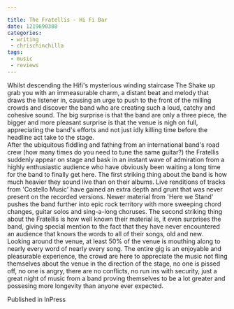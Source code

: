 ```yaml
---

title: The Fratellis - Hi Fi Bar
date: 1219690388
categories:
 - writing
 - chrischinchilla
tags: 
 - music 
 - reviews
---
```


Whilst descending the Hifi's mysterious winding staircase The Shake up grab you with an immeasurable charm, a distant beat and melody that draws the listener in, causing an urge to push to the front of the milling crowds and discover the band who are creating such a loud, catchy and cohesive sound. The big surprise is that the band are only a three piece, the bigger and more pleasant surprise is that the venue is nigh on full, appreciating the band's efforts and not just idly killing time before the headline act take to the stage.<br>After the ubiquitous fiddling and fathing from an international band's road crew (how many times do you need to tune the same guitar?) the Fratellis suddenly appear on stage and bask in an instant wave of admiration from a highly enthusiastic audience who have obviously been waiting a long time for the band to finally get here. The first striking thing about the band is how much heavier they sound live than on their albums. Live renditions of tracks from 'Costello Music' have gained an extra depth and grunt that was never present on the recorded versions. Newer material from 'Here we Stand' pushes the band further into epic rock territory with more sweeping chord changes, guitar solos and sing-a-long choruses. The second striking thing about the Fratellis is how well known their material is, it even surprises the band, giving special mention to the fact that they have never encountered an audience that knows the words to all of their songs, old and new. Looking around the venue, at least 50% of the venue is mouthing along to nearly every word of nearly every song. The entire gig is an enjoyable and pleasurable experience, the crowd are here to appreciate the music not fling themselves about the venue in the direction of the stage, no one is pissed off, no one is angry, there are no conflicts, no run ins with security, just a great night of music from a band proving themselves to be a lot greater and possesing more longevity than anyone ever expected.

Published in InPress
